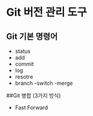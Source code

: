 # Git 버전 관리 도구
## Git 기본 명령어

- status
- add
- commit
- log
- resotre
- branch
-switch
-merge

##Git 병합 (3가지 방식)
- Fast Forward